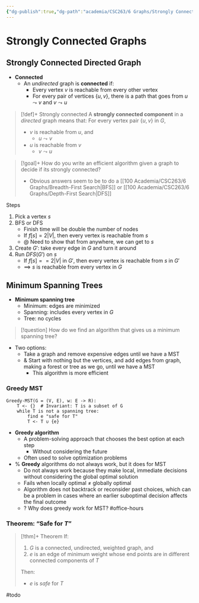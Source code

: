 ```yaml
---
{"dg-publish":true,"dg-path":"academia/CSC263/6 Graphs/Strongly Connected Graphs.md","permalink":"/academia/csc-263/6-graphs/strongly-connected-graphs/","tags":["cs","lecture","note","university"],"created":"2025-03-11T13:10:21.541-04:00","updated":"2025-03-13T15:07:01.956-04:00"}
---
```



# Strongly Connected Graphs

## Strongly Connected Directed Graph

- **Connected**
    - An *undirected* graph is **connected** if:
        - Every vertex $v$ is reachable from every other vertex
        - For every pair of vertices $\{ u, v \}$, there is a path that goes from $u \leadsto v$ and $v \leadsto u$

> [!def]+ Strongly connected
> A **strongly connected component** in a *directed* graph means that:
> For every vertex pair $\{ u, v \}$ in $G$,
> - $v$ is reachable from $u$, and
>     - $u \leadsto v$
> - $u$ is reachable from $v$
>     - $v \leadsto u$

> [!goal]+ How do you write an efficient algorithm given a graph to decide if its strongly connected?
> - Obvious answers seem to be to do a [[100 Academia/CSC263/6 Graphs/Breadth-First Search\|BFS]] or [[100 Academia/CSC263/6 Graphs/Depth-First Search\|DFS]]

Steps

1. Pick a vertex $s$
2. BFS or DFS
    - Finish time will be double the number of nodes
    - If $f[s] = 2|V|$, then every vertex is reachable from $s$
    - @ Need to show that from anywhere, we can get to $s$
3. Create $G'$: take every edge in $G$ and turn it around
4. Run $DFS(G')$ on $s$
    - If $f[s] == 2|V|$ in $G'$, then every vertex is reachable from $s$ in $G'$
    - $\implies$ $s$ is reachable from every vertex in $G$

## Minimum Spanning Trees

- **Minimum spanning tree**
    - Minimum: edges are minimized
    - Spanning: includes every vertex in $G$
    - Tree: no cycles

> [!question] How do we find an algorithm that gives us a minimum spanning tree?

- Two options:
    - Take a graph and remove expensive edges until we have a MST
    - & Start with nothing but the vertices, and add edges from graph, making a forest or tree as we go, until we have a MST
        - This algorithm is more efficient

### Greedy MST

```pseudocode
Greedy-MST(G = (V, E), w: E -> R):
    T <- {}  # Invariant: T is a subset of G
    while T is not a spanning tree:
        find e "safe for T"
        T <- T ∪ {e}
```

- **Greedy algorithm**
    - A problem-solving approach that chooses the best option at each step
        - Without considering the future
    - Often used to solve optimization problems
- % **Greedy** algorithms do not always work, but it does for MST
    - Do not always work because they make local, immediate decisions without considering the global optimal solution
    - Fails when locally optimal $\neq$ globally optimal
    - Algorithm does not backtrack or reconsider past choices, which can be a problem in cases where an earlier suboptimal decision affects the final outcome
    - ? Why does greedy work for MST? #office-hours

### Theorem: “Safe for $T$”

> [!thm]+ Theorem
> If:
> 1. $G$ is a connected, undirected, weighted graph, and
> 2. $e$ is an edge of minimum weight whose end points are in different connected components of $T$
>
> Then:
> - $e$ is *safe* for $T$

#todo
